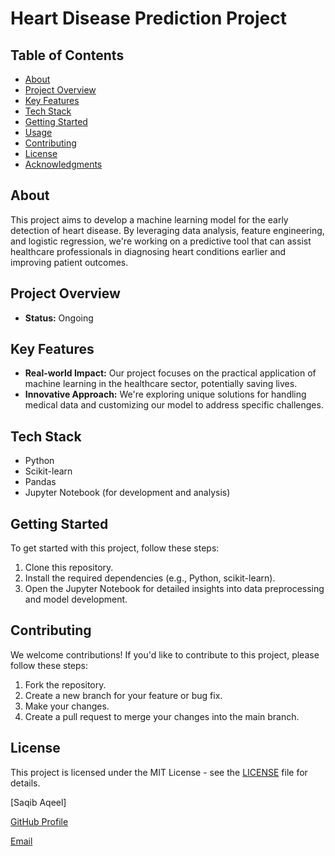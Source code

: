 # Heart Disease Prediction Project

## Table of Contents
- [About](#about)
- [Project Overview](#project-overview)
- [Key Features](#key-features)
- [Tech Stack](#tech-stack)
- [Getting Started](#getting-started)
- [Usage](#usage)
- [Contributing](#contributing)
- [License](#license)
- [Acknowledgments](#acknowledgments)

## About
This project aims to develop a machine learning model for the early detection of heart disease. By leveraging data analysis, feature engineering, and logistic regression, we're working on a predictive tool that can assist healthcare professionals in diagnosing heart conditions earlier and improving patient outcomes.

## Project Overview
- **Status:** Ongoing


## Key Features
- **Real-world Impact:** Our project focuses on the practical application of machine learning in the healthcare sector, potentially saving lives.
- **Innovative Approach:** We're exploring unique solutions for handling medical data and customizing our model to address specific challenges.

## Tech Stack
- Python
- Scikit-learn
- Pandas
- Jupyter Notebook (for development and analysis)

## Getting Started
To get started with this project, follow these steps:

1. Clone this repository.
2. Install the required dependencies (e.g., Python, scikit-learn).
3. Open the Jupyter Notebook for detailed insights into data preprocessing and model development.


## Contributing
We welcome contributions! If you'd like to contribute to this project, please follow these steps:
1. Fork the repository.
2. Create a new branch for your feature or bug fix.
3. Make your changes.
4. Create a pull request to merge your changes into the main branch.

## License
This project is licensed under the MIT License - see the [LICENSE](LICENSE) file for details.

[Saqib Aqeel]

[GitHub Profile](https://github.com/Saqibaqeel)

[Email](saquibaqeel@gmail.com)
